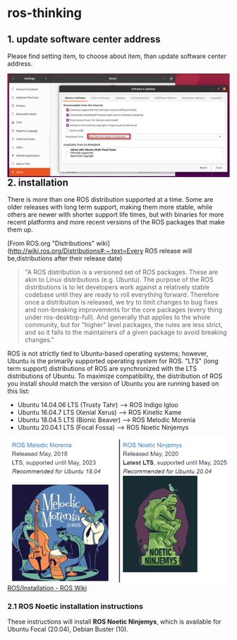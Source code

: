 # ros-thinking

## 1. update software center address

Please find setting item, to choose about item, than update software center address.

<img src="images/2022-05-15_140458.png" align="left" style='width:600px'/>  <br>
<br>
<br>
## 2. installation

There is more than one ROS distribution supported at a time. Some are older releases with long term support, making them more stable, while others are newer with shorter support life times, but with binaries for more recent platforms and more recent versions of the ROS packages that make them up.

[From ROS.org "Distributions" wiki](http://wiki.ros.org/Distributions#:~:text=Every ROS release will be,distributions after their release date)

> "A ROS distribution is a versioned set of ROS packages. These are akin to Linux distributions (e.g. Ubuntu). The purpose of the ROS distributions is to let developers work against a relatively stable codebase until they are ready to roll everything forward. Therefore once a distribution is released, we try to limit changes to bug fixes and non-breaking improvements for the core packages (every thing under ros-desktop-full). And generally that applies to the whole community, but for "higher" level packages, the rules are less strict, and so it falls to the maintainers of a given package to avoid breaking changes."

ROS is not strictly tied to Ubuntu-based operating systems; however, Ubuntu is the primarily supported operating system for ROS. "LTS" (long term support) distributions of ROS are synchronized with the LTS distributions of Ubuntu. To maximize compatibility, the distribution of ROS you install should match the version of Ubuntu you are running based on this list:

- Ubuntu 14.04.06 LTS (Trusty Tahr) --> ROS Indigo Igloo
- Ubuntu 16.04.7 LTS (Xenial Xerus) --> ROS Kinetic Kame
- Ubuntu 18.04.5 LTS (Bionic Beaver) --> ROS Melodic Morenia
- Ubuntu 20.04.1 LTS (Focal Fossa) --> ROS Noetic Ninjemys

<img src="images/2022-05-15_141933.png" align="left" style='width:600px'/>

[ROS/Installation - ROS Wiki](http://wiki.ros.org/ROS/Installation)



### 2.1 ROS Noetic installation instructions

These instructions will install **ROS Noetic Ninjemys**, which is available for Ubuntu Focal (20.04), Debian Buster (10).
